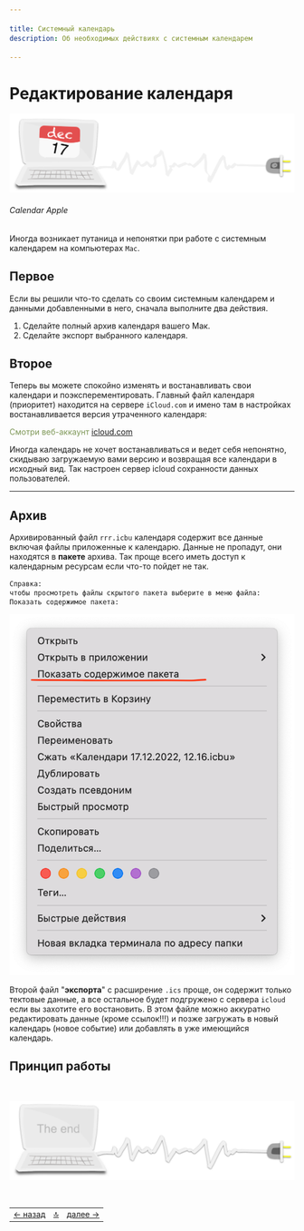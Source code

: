 ```yaml
---

title: Системный календарь
description: Об необходимых действиях с системным календарем

---
```


<div class="navi"><nav id="navi"><!-- js --></nav></div>

# Редактирование календаря

<span id="comp-start-img" class="img" onclick="imgResize(99,0.3)">![image-top](assets/svg/comp-ical.svg)</span>

###### Calendar Apple

Иногда возникает путаница и непонятки при работе с системным календарем на компьютерах `Mac`.

## Первое

Если вы решили что-то сделать со своим системным календарем и данными добавленными в него, сначала выполните два действия.

1. Сделайте полный архив календаря вашего Мак.
2. Сделайте экспорт выбранного календаря.

   

## Второе

Теперь вы можете спокойно изменять и востанавливать свои календари и поэксперементировать. Главный файл календаря (приоритет) находится на сервере  `iCloud.com` и имено там в настройках востанавливается версия утраченного календаря:

<span style="color: #7C9655;">Cмотри веб-аккаунт [icloud.com](https://icloud.com)

Иногда календарь не хочет востанавливаться и ведет себя непонятно, скидываю загружаемую вами версию и возвращая все календари в исходный вид. Так настроен сервер icloud сохранности данных пользователей.

---

## Архив

Архивированный файл `rrr.icbu` календаря содержит все данные включая файлы приложенные к календарю. Данные не пропадут, они находятся в **пакете** архива. Так проще всего иметь доступ к календарным ресурсам если что-то пойдет не так.

	Справка: 
	чтобы просмотреть файлы скрытого пакета выберите в меню файла:  Показать содержимое пакета:

<span id="icbu-img" class="img" onclick="imgResize()">![img](assets/img/icbu.png)</span>

Второй файл "**экспорта**" с расширение `.ics` проще, он содержит только тектовые данные, а все остальное будет подгружено с сервера `icloud` если вы захотите его востановить. В этом файле можно аккуратно редактировать данные (кроме ссылок!!!) и позже загружать в новый календарь (новое событие) или добавлять в уже имеющийся календарь.

## Принцип работы




<br>

<span id="comp-end-img" class="img" onclick="imgResize()">![image-bottom](assets/svg/comp-end.svg)</span>


<script src="assets/js/navi.js"></script>
<!--ystm_start-->
<br>

 |||| 
 |:---|:---:|---:| 
 [← назад](kakw-keymaps.md)|[ 🔝 ](#)|[далее →](nash-nvim-nvchad.md) 

 <br>
<!--ystm_end-->
